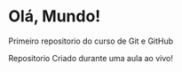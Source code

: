 # Olá, Mundo!
 Primeiro repositorio do curso de Git e GitHub

Repositorio Criado durante uma aula ao vivo!